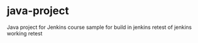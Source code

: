 # java-project
Java project for Jenkins course
sample for build in jenkins
retest of jenkins working
retest
